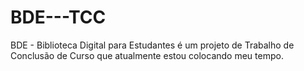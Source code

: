 # BDE---TCC
BDE - Biblioteca Digital para Estudantes é um projeto de Trabalho de Conclusão de Curso que atualmente estou colocando meu tempo. 
